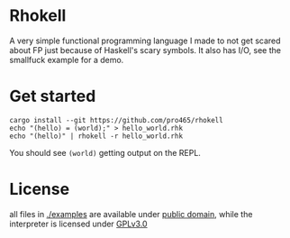 # Rhokell
A very simple functional programming language I made to not get scared about FP just because of Haskell's scary symbols.
It also has I/O, see the smallfuck example for a demo.

# Get started
```shell
cargo install --git https://github.com/pro465/rhokell
echo "(hello) = (world);" > hello_world.rhk
echo "(hello)" | rhokell -r hello_world.rhk
```
You should see `(world)` getting output on the REPL.

# License 
all files in [./examples](./examples) are available under [public domain](https://creativecommons.org/publicdomain/zero/1.0/), while the interpreter is licensed under [GPLv3.0](/LICENSE)
